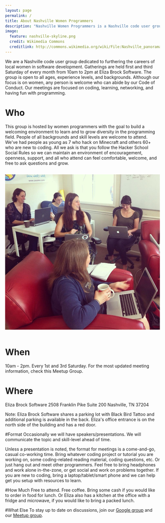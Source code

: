 ```yaml
---
layout: page
permalink: /
title: About Nashville Women Programmers
description: "Nashville Women Programmers is a Nashville code user group dedicated to furthering the careers of local women in software development."
image:
  feature: nashville-skyline.png
  credit: Wikimedia Commons
  creditlink: http://commons.wikimedia.org/wiki/File:Nashville_panorama_Kaldari_01.jpg
---
```


We are a Nashville code user group dedicated to furthering the careers of local women in software development. Gatherings are held first and third Saturday of every month from 10am to 2pm at Eliza Brock Software. The group is open to all ages, experience levels, and backgrounds. Although our focus is on women, any person is welcome who can abide by our Code of Conduct. Our meetings are focused on coding, learning, networking, and having fun with programming.

# Who
This group is hosted by women programmers with the goal to build a welcoming environment to learn and to grow diversity in the programming field. People of all backgrounds and skill levels are welcome to attend. We've had people as young as 7 who hack on Minecraft and others 60+ who are new to coding. All we ask is that you follow the Hacker School Social Rules so we can maintain an environment of encouragement, openness, support, and all who attend can feel comfortable, welcome, and free to ask questions and grow.

<img src="/images/highres_292354632.jpeg" style="margin: 1em 0;" />

# When
10am - 2pm. Every 1st and 3rd Saturday. For the most updated meeting information, check this Meetup Group.

# Where
Eliza Brock Software
2508 Franklin Pike
Suite 200
Nashville, TN 37204

Note: Eliza Brock Software shares a parking lot with Black Bird Tattoo and additional parking is available in the back. Eliza's office entrance is on the north side of the building and has a red door.

#Format
Occasionally we will have speakers/presentations. We will communicate the topic and skill-level ahead of time.

Unless a presentation is noted, the format for meetings is a come-and-go, casual co-working time. Bring whatever coding project or tutorial you are working on, some coding-related reading material, coding questions, etc. Or just hang out and meet other programmers. Feel free to bring headphones and work alone in-the-zone, or get social and work on problems together. If you are new to coding, bring a laptop/tablet/smart phone and we can help get you setup with resources to learn.

#How Much
Free to attend. Free coffee. Bring some cash if you would like to order in food for lunch. Or Eliza also has a kitchen at the office with a fridge and microwave, if you would like to bring a packed lunch.

#What Else
To stay up to date on discussions, join our [Google group](https://groups.google.com/forum/#!forum/nashville-women-programmers) and our [Meetup group](http://www.meetup.com/NashvilleWomenProgrammers/).
